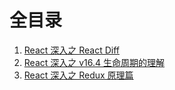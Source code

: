 # 全目录

1. [React 深入之 React Diff](https://github.com/pacofeng/frontend-interview/tree/master/react/content/REACT_DIFF.md)
2. [React 深入之 v16.4 生命周期的理解](https://github.com/pacofeng/frontend-interview/tree/master/react/content/REACT_LIFE_CYCLE.md)
3. [React 深入之 Redux 原理篇](https://github.com/pacofeng/frontend-interview/tree/master/react/content/REDUX.md)
